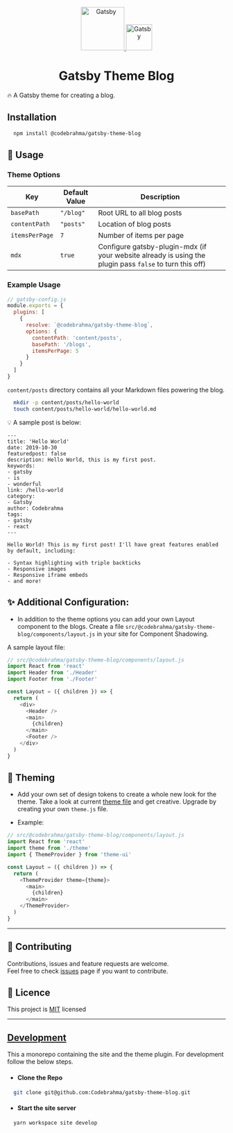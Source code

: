 <p align="center">
  <a href="https://www.codebrahma.com">
    <img alt="Gatsby" src="https://oldwebsite.codebrahma.com/wp-content/themes/codebrahma/public/img/cb_logo_small@2x.png" width="100" />
  </a>
  <a href="https://www.gatsbyjs.org">
    <img alt="Gatsby" src="https://www.gatsbyjs.org/monogram.svg" width="60" />
  </a>
</p>
<h1 align="center">Gatsby Theme Blog</h1>

:fire: A Gatsby theme for creating a blog.

## Installation
```bash
  npm install @codebrahma/gatsby-theme-blog
```

## :rocket: Usage

### Theme Options

|Key            | Default Value | Description                                                                                             |
|---------------|---------------|---------------------------------------------------------------------------------------------------------|
|`basePath`     | `"/blog"`     | Root URL to all blog posts                                                                              |
|`contentPath`  | `"posts"`     | Location of blog posts                                                                                  |
|`itemsPerPage` | `7`           | Number of items per page                                                                                |
|`mdx`          | `true`        | Configure gatsby-plugin-mdx (if your website already is using the plugin pass `false` to turn this off) |

### Example Usage
```js
// gatsby-config.js
module.exports = {
  plugins: [
    {
      resolve: `@codebrahma/gatsby-theme-blog`,
      options: {
        contentPath: 'content/posts',
        basePath: '/blogs',
        itemsPerPage: 5
      }
    }
  ]
}
```

`content/posts` directory contains all your Markdown files powering the blog.

```bash
  mkdir -p content/posts/hello-world
  touch content/posts/hello-world/hello-world.md
```

💡 A sample post is below:

```
---
title: 'Hello World'
date: 2019-10-30
featuredpost: false
description: Hello World, this is my first post.
keywords:
- gatsby
- is
- wonderful
link: /hello-world
category:
- Gatsby
author: Codebrahma
tags:
- gatsby
- react
---

Hello World! This is my first post! I'll have great features enabled by default, including:
 
- Syntax highlighting with triple backticks
- Responsive images
- Responsive iframe embeds
- and more!
```

## :sparkles: Additional Configuration:

* In addition to the theme options you can add your own Layout component to the blogs. Create a file `src/@codebrahma/gatsby-theme-blog/components/layout.js` in your site for Component Shadowing.

A sample layout file:

```js
// src/@codebrahma/gatsby-theme-blog/components/layout.js
import React from 'react'
import Header from './Header'
import Footer from './Footer'

const Layout = ({ children }) => {
  return (
    <div>
      <Header />
      <main>
        {children}
      </main>
      <Footer />
    </div>
  )
}
```

## :art: Theming
* Add your own set of design tokens to create a whole new look for the theme. Take a look at current [theme file](https://github.com/Codebrahma/gatsby-theme-blog/blob/master/gatsby-blog-theme/src/theme.js) and get creative. Upgrade by creating your own `theme.js` file.

* Example:
```js
// src/@codebrahma/gatsby-theme-blog/components/layout.js
import React from 'react'
import theme from './theme'
import { ThemeProvider } from 'theme-ui'

const Layout = ({ children }) => {
  return (
    <ThemeProvider theme={theme}>
      <main>
        {children}
      </main>
    </ThemeProvider>
  )
}
```
<hr />

## :handshake: Contributing

Contributions, issues and feature requests are welcome.
<br/>
Feel free to check [issues](https://github.com/Codebrahma/gatsby-theme-blog/issues) page if you want to contribute.

## :pencil: Licence
 This project is [MIT](https://github.com/Codebrahma/gatsby-theme-blog/blob/master/LICENSE) licensed

<hr />

## <u>Development</u>

This a monorepo containing the site and the theme plugin. For development follow the below steps.

* #### Clone the Repo
```bash
  git clone git@github.com:Codebrahma/gatsby-theme-blog.git
```

* #### Start the site server
```bash
  yarn workspace site develop
```